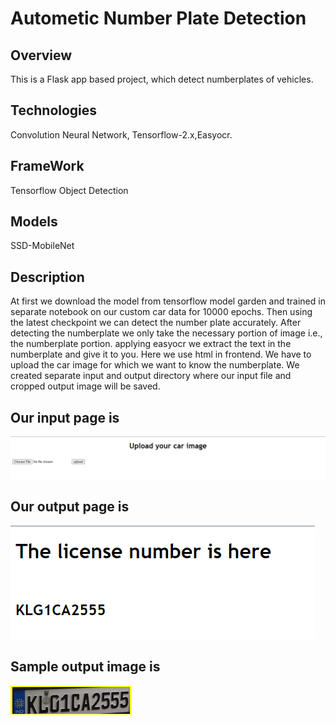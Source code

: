# Autometic Number Plate Detection
## Overview
This is a Flask app based project, which detect numberplates of vehicles.
## Technologies
Convolution Neural Network, Tensorflow-2.x,Easyocr.
## FrameWork
Tensorflow Object Detection 
## Models
SSD-MobileNet
## Description
At first we download the model from tensorflow model garden and trained in separate notebook on our custom car data for 10000 epochs.
Then using the latest checkpoint we can detect the number plate accurately.
After detecting the numberplate we only take the necessary portion of image i.e., the numberplate portion.
applying easyocr we extract the text in the numberplate and give it to you.
Here we use html in frontend. We have to upload the car image for which we want to know the numberplate.
We created separate input and output directory where our input file and cropped output image will be saved.

## Our input page is

![input_page](./input_page.png)

## Our output page is 

![output_page](./output_page.png)

## Sample output image is

![output_image](./Output_Images/output.png)
